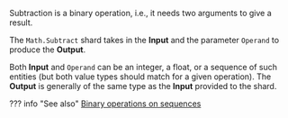 Subtraction is a binary operation, i.e., it needs two arguments to give a result.

The `Math.Subtract` shard takes in the **Input** and the parameter `Operand` to produce the **Output**.

Both **Input** and `Operand` can be an integer, a float, or a sequence of such entities (but both value types should match for a given operation). The **Output** is generally of the same type as the **Input** provided to the shard.

??? info "See also"
    [Binary operations on sequences](../Add/#binary-operations-on-sequences)
